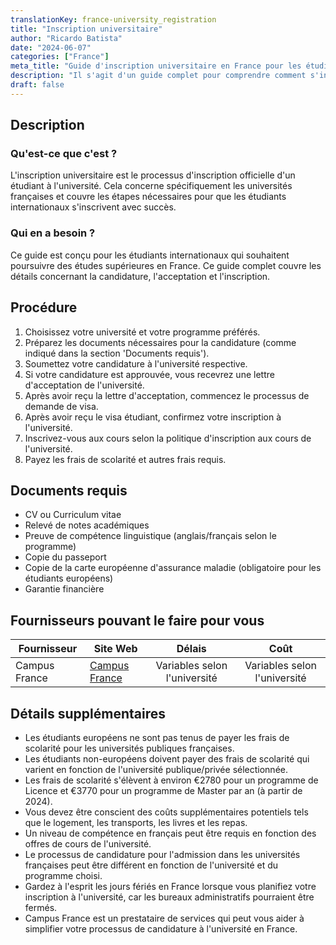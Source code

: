 ```yaml
---
translationKey: france-university_registration
title: "Inscription universitaire"
author: "Ricardo Batista"
date: "2024-06-07"
categories: ["France"]
meta_title: "Guide d'inscription universitaire en France pour les étudiants internationaux"
description: "Il s'agit d'un guide complet pour comprendre comment s'inscrire en tant qu'étudiant international dans une université française, y compris les étapes, les exigences et les frais."
draft: false
---
```



## Description
### Qu'est-ce que c'est ?
L'inscription universitaire est le processus d'inscription officielle d'un étudiant à l'université. Cela concerne spécifiquement les universités françaises et couvre les étapes nécessaires pour que les étudiants internationaux s'inscrivent avec succès.
### Qui en a besoin ?
Ce guide est conçu pour les étudiants internationaux qui souhaitent poursuivre des études supérieures en France. Ce guide complet couvre les détails concernant la candidature, l'acceptation et l'inscription.

## Procédure
1. Choisissez votre université et votre programme préférés.
2. Préparez les documents nécessaires pour la candidature (comme indiqué dans la section 'Documents requis').
3. Soumettez votre candidature à l'université respective.
4. Si votre candidature est approuvée, vous recevrez une lettre d'acceptation de l'université.
5. Après avoir reçu la lettre d'acceptation, commencez le processus de demande de visa.
6. Après avoir reçu le visa étudiant, confirmez votre inscription à l'université.
7. Inscrivez-vous aux cours selon la politique d'inscription aux cours de l'université.
8. Payez les frais de scolarité et autres frais requis.

## Documents requis
- CV ou Curriculum vitae
- Relevé de notes académiques
- Preuve de compétence linguistique (anglais/français selon le programme)
- Copie du passeport
- Copie de la carte européenne d'assurance maladie (obligatoire pour les étudiants européens)
- Garantie financière

## Fournisseurs pouvant le faire pour vous

| Fournisseur        |     Site Web     |     Délais    |       Coût      |
| --------------- | --------------- |  :-------------: | :-------------: |
| Campus France   |  [Campus France](http://www.usa.campusfrance.org/)  |   Variables selon l'université  |  Variables selon l'université  |

## Détails supplémentaires
- Les étudiants européens ne sont pas tenus de payer les frais de scolarité pour les universités publiques françaises.
- Les étudiants non-européens doivent payer des frais de scolarité qui varient en fonction de l'université publique/privée sélectionnée.
- Les frais de scolarité s'élèvent à environ €2780 pour un programme de Licence et €3770 pour un programme de Master par an (à partir de 2024).
- Vous devez être conscient des coûts supplémentaires potentiels tels que le logement, les transports, les livres et les repas.
- Un niveau de compétence en français peut être requis en fonction des offres de cours de l'université.
- Le processus de candidature pour l'admission dans les universités françaises peut être différent en fonction de l'université et du programme choisi.
- Gardez à l'esprit les jours fériés en France lorsque vous planifiez votre inscription à l'université, car les bureaux administratifs pourraient être fermés.
- Campus France est un prestataire de services qui peut vous aider à simplifier votre processus de candidature à l'université en France.